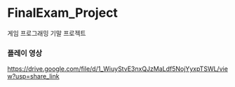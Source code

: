 # FinalExam_Project
게임 프로그래밍 기말 프로젝트

### 플레이 영상
https://drive.google.com/file/d/1_WiuyStvE3nxQJzMaLdf5NojYyxpTSWL/view?usp=share_link
